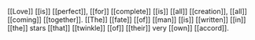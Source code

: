 [[Love]] [[is]] [[perfect]], [[for]] [[complete]] [[is]] [[all]] [[creation]], [[all]] [[coming]] [[together]]. [[The]] [[fate]] [[of]] [[man]] [[is]] [[written]] [[in]] [[the]] stars [[that]] [[twinkle]] [[of]] [[their]] very [[own]] [[accord]].